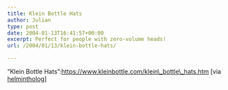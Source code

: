 ```yaml
---
title: Klein Bottle Hats
author: Julian
type: post
date: 2004-01-13T16:41:57+00:00
excerpt: Perfect for people with zero-volume heads!
url: /2004/01/13/klein-bottle-hats/

---
```

&#8220;Klein Bottle Hats&#8221;:https://www.kleinbottle.com/klein\_bottle\_hats.htm [via [helmintholog][1]]

 [1]: https://www.thewormbook.com/helmintholog/archives/001027.html